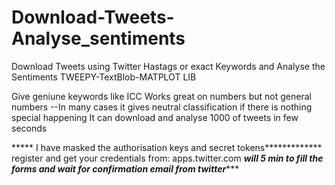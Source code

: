 # Download-Tweets-Analyse_sentiments
Download Tweets using Twitter Hastags or exact Keywords and Analyse the Sentiments
TWEEPY-TextBlob-MATPLOT LIB

Give geniune keywords like ICC
Works great on numbers but not general numbers --In many cases it gives neutral classification if there is nothing special happening
It can download and analyse 1000 of tweets in few seconds

***** I have masked the authorisation keys and secret tokens*************
register and get your credentials from: apps.twitter.com
***will 5 min to fill the forms and wait for confirmation email from twitter******

